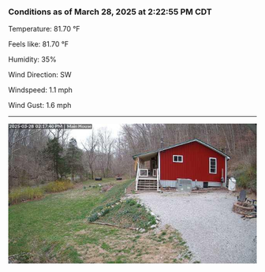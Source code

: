 ### Conditions as of March 28, 2025 at 2:22:55 PM CDT 

Temperature: 81.70 &deg;F

Feels like: 81.70 &deg;F

Humidity: 35%

Wind Direction: SW

Windspeed: 1.1 mph

Wind Gust: 1.6 mph

---

<img src="./images/latest.jpeg"/>

